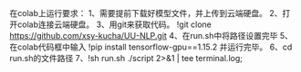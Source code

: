 在colab上运行要求：
1、需要提前下载好模型文件，并上传到云端硬盘。
2、打开colab连接云端硬盘。
3、用git来获取代码。
   !git clone https://github.com/xsy-kucha/UU-NLP.git
4、在run.sh中将路径设置完毕
5、在colab代码框中输入
   !pip install tensorflow-gpu==1.15.2
   并运行完毕。
6、cd run.sh的文件路径
7、!sh run.sh  ./script 2>&1 | tee terminal.log;
